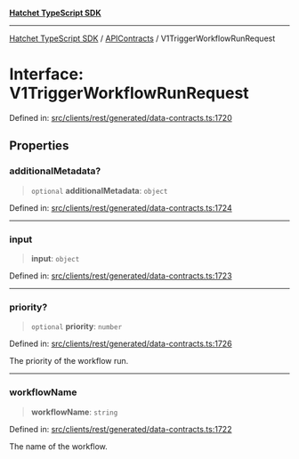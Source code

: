 [**Hatchet TypeScript SDK**](../../../../README.md)

***

[Hatchet TypeScript SDK](../../../../README.md) / [APIContracts](../README.md) / V1TriggerWorkflowRunRequest

# Interface: V1TriggerWorkflowRunRequest

Defined in: [src/clients/rest/generated/data-contracts.ts:1720](https://github.com/hatchet-dev/hatchet/blob/0288a24f2e9f14787135b399bd47182f4d1260d9/sdks/typescript/src/clients/rest/generated/data-contracts.ts#L1720)

## Properties

### additionalMetadata?

> `optional` **additionalMetadata**: `object`

Defined in: [src/clients/rest/generated/data-contracts.ts:1724](https://github.com/hatchet-dev/hatchet/blob/0288a24f2e9f14787135b399bd47182f4d1260d9/sdks/typescript/src/clients/rest/generated/data-contracts.ts#L1724)

***

### input

> **input**: `object`

Defined in: [src/clients/rest/generated/data-contracts.ts:1723](https://github.com/hatchet-dev/hatchet/blob/0288a24f2e9f14787135b399bd47182f4d1260d9/sdks/typescript/src/clients/rest/generated/data-contracts.ts#L1723)

***

### priority?

> `optional` **priority**: `number`

Defined in: [src/clients/rest/generated/data-contracts.ts:1726](https://github.com/hatchet-dev/hatchet/blob/0288a24f2e9f14787135b399bd47182f4d1260d9/sdks/typescript/src/clients/rest/generated/data-contracts.ts#L1726)

The priority of the workflow run.

***

### workflowName

> **workflowName**: `string`

Defined in: [src/clients/rest/generated/data-contracts.ts:1722](https://github.com/hatchet-dev/hatchet/blob/0288a24f2e9f14787135b399bd47182f4d1260d9/sdks/typescript/src/clients/rest/generated/data-contracts.ts#L1722)

The name of the workflow.
